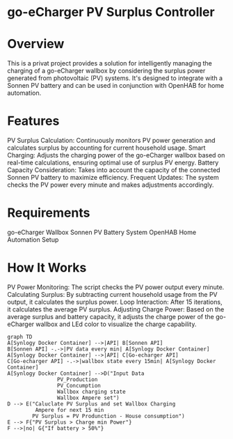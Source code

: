 # go-eCharger PV Surplus Controller
# Overview
This is a privat project provides a solution for intelligently managing the charging of a go-eCharger wallbox by considering the surplus power generated from photovoltaic (PV) systems. It's designed to integrate with a Sonnen PV battery and can be used in conjunction with OpenHAB for home automation.

# Features
PV Surplus Calculation: Continuously monitors PV power generation and calculates surplus by accounting for current household usage.
Smart Charging: Adjusts the charging power of the go-eCharger wallbox based on real-time calculations, ensuring optimal use of surplus PV energy.
Battery Capacity Consideration: Takes into account the capacity of the connected Sonnen PV battery to maximize efficiency.
Frequent Updates: The system checks the PV power every minute and makes adjustments accordingly.

# Requirements
go-eCharger Wallbox
Sonnen PV Battery System
OpenHAB Home Automation Setup

# How It Works
PV Power Monitoring: The script checks the PV power output every minute.
Calculating Surplus: By subtracting current household usage from the PV output, it calculates the surplus power.
Loop Interaction: After 15 iterations, it calculates the average PV surplus.
Adjusting Charge Power: Based on the average surplus and battery capacity, it adjusts the charge power of the go-eCharger wallbox and LEd color to visualize the charge capability.

```mermaid
graph TD
A[Synlogy Docker Container] -->|API| B[Sonnen API]
B[Sonnen API] -.->|PV data every min| A[Synlogy Docker Container]
A[Synlogy Docker Container] -->|API| C[Go-echarger API]
C[Go-echarger API] -.->|wallbox state every 15min| A[Synlogy Docker Container]
A[Synlogy Docker Container] -->D("Input Data
                PV_Production
                PV_Concumption
                Wallbox charging state
                Wallbox Ampere set")
D --> E("Caluclate PV Surplus and set Wallbox Charging
         Ampere for next 15 min
        PV Surplus = PV Produnction - House consumption")
E --> F{"PV Surplus > Charge min Power"}
F -->|no| G{"If battery > 50%"}

```

